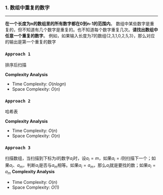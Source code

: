### 1.  数组中重复的数字
***
**在一个长度为n的数组里的所有数字都在0到n-1的范围内**。 数组中某些数字是重复的，但不知道有几个数字是重复的。也不知道每个数字重复几次。**请找出数组中任意一个重复的数字**。 例如，如果输入长度为7的数组{2,3,1,0,2,5,3}，那么对应的输出是第一个重复的数字

### `Approach 1`
排序后扫描

**Complexity Analysis**

-   Time Complexity: $O(nlogn)$
-   Space Complexity:  $O(n)$

### `Approach 2`
哈希表

**Complexity Analysis**

-   Time Complexity: $O(n)$
-   Space Complexity:  $O(n)$

### `Approach 3`
扫描数组，当扫描到下标为$i$的数字$a_i$时，设$a_i=m$，如果$a_i=i$则扫描下一个；如果$a_i、a_m$，判断$a_i$是否与$a_m$相等。如果$a_i=a_m$，那么$a_i$就是要找的数；如果$a_i=a_m$
**Complexity Analysis**

-   Time Complexity: $O(n)$
-   Space Complexity:  $O(1)$
<!--stackedit_data:
eyJoaXN0b3J5IjpbLTIwMzE4Mzc5MDcsMTI4ODkwMjY4NF19
-->